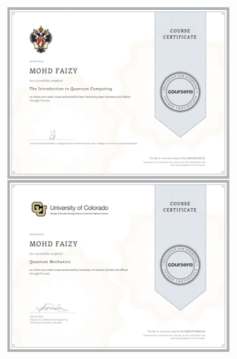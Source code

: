 <img src='https://github.com/mohd-faizy/Quantam-Machine-Learning/blob/main/My_Certificate/01_Introduction_to_Quantam_Computing.jpg'>
<img src='https://github.com/mohd-faizy/Quantam-Machine-Learning/blob/main/My_Certificate/02_Quantum_Mechanics_page.jpg'>
